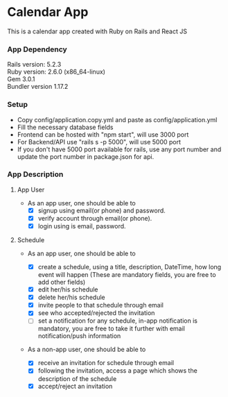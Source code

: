 # Calendar App

This is a calendar app created with Ruby on Rails and React JS

### App Dependency

Rails version: 5.2.3 <br />
Ruby version: 2.6.0 (x86_64-linux) <br />
Gem 3.0.1 <br />
Bundler version 1.17.2 <br />

### Setup

- Copy config/application.copy.yml and paste as config/application.yml
- Fill the necessary database fields
- Frontend can be hosted with "npm start", will use 3000 port
- For Backend/API use "rails s -p 5000", will use 5000 port
- If you don't have 5000 port available for rails, use any port number and update the port number in package.json for api.

### App Description

1. App User

   - As an app user, one should be able to
     - [x] signup using email(or phone) and password.
     - [x] verify account through email(or phone).
     - [x] login using is email, password.

2. Schedule

   - As an app user, one should be able to

     - [x] create a schedule, using a title, description, DateTime, how long event will happen (These are mandatory fields, you are free to add other fields)
     - [x] edit her/his schedule
     - [x] delete her/his schedule
     - [x] invite people to that schedule through email
     - [x] see who accepted/rejected the invitation
     - [ ] set a notification for any schedule, in-app notification is mandatory, you are free to take it further with email notification/push information

   - As a non-app user, one should be able to
     - [x] receive an invitation for schedule through email
     - [x] following the invitation, access a page which shows the description of the schedule
     - [x] accept/reject an invitation
